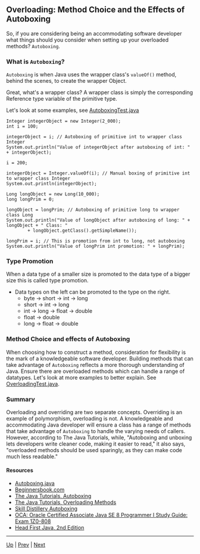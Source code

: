 ## Overloading: Method Choice and the Effects of Autoboxing
 
So, if you are considering being an accommodating software developer what things should you consider when setting up your overloaded methods? `Autoboxing`.
 
### What is `Autoboxing`?

`Autoboxing` is when Java uses the wrapper class's `valueOf()` method, behind the scenes, to create the wrapper Object.

Great, what's a wrapper class?  A wrapper class is simply the corresponding Reference type variable of the primitive type.

Let's look at some examples, see [AutoboxingTest.java](https://github.com/robrides/methodoverloading/blob/master/resources/Autoboxing.java)

```
Integer integerObject = new Integer(2_000);
int i = 100;

integerObject = i; // Autoboxing of primitive int to wrapper class Integer
System.out.println("Value of integerObject after autoboxing of int: " + integerObject);

i = 200;

integerObject = Integer.valueOf(i); // Manual boxing of primitive int to wrapper class Integer
System.out.println(integerObject);

Long longObject = new Long(10_000);
long longPrim = 0;

longObject = longPrim; // Autoboxing of primitive long to wrapper class Long
System.out.println("Value of longObject after autoboxing of long: " + longObject + " Class: "
		+ longObject.getClass().getSimpleName()); 

longPrim = i; // This is promotion from int to long, not autoboxing
System.out.println("Value of longPrim int promotion: " + longPrim);
```

### Type Promotion
When a data type of a smaller size is promoted to the data type of a bigger size this is called type promotion. 

* Data types on the left can be promoted to the type on the right.
  * byte → short → int → long
  * short → int → long
  * int → long → float → double
  * float → double
  * long → float → double

### Method Choice and effects of Autoboxing
When choosing how to construct a method, consideration for flexibility is the mark of a knowledgeable software developer.  Building methods that can take advantage of `Autoboxing` reflects a more thorough understanding of Java.  Ensure there are overloaded methods which can handle a range of datatypes. Let's look at more examples to better explain. See [OverloadingTest.java](https://github.com/robrides/methodoverloading/blob/master/resources/OverloadingTest.java).

### Summary
Overloading and overriding are two separate concepts.  Overriding is an example of polymorphism, overloading is not. A knowledgeable and accommodating Java developer will ensure a class has a range of methods that take advantage of `Autoboxing` to handle the varying needs of callers. However, according to The Java Tutorials, while, "Autoboxing and unboxing lets developers write cleaner code, making it easier to read," it also says, "overloaded methods should be used sparingly, as they can make code much less readable."

#### Resources
* [Autoboxing.java](https://github.com/robrides/methodoverloading/blob/master/Autoboxing.java)
* [Beginnersbook.com](https://beginnersbook.com/2013/05/method-overloading/)
* [The Java Tutorials, Autoboxing](https://docs.oracle.com/javase/tutorial/java/data/autoboxing.html)
* [The Java Tutorials, Overloading Methods](https://docs.oracle.com/javase/tutorial/java/javaOO/methods.html)
* [Skill Distillery Autoboxing](https://github.com/SkillDistillery/SD20/blob/7d7ad4f8492a7f11c41cdffac77b6d5791927be2/java1/WrapperClasses/autoboxing.md)
* [OCA: Oracle Certified Associate Java SE 8 Programmer I Study Guide: Exam 1Z0-808](https://www.oreilly.com/library/view/oca-oracle-certified/9781118957424/)
* [Head First Java, 2nd Edition](https://www.oreilly.com/library/view/head-first-java/0596009208/)

<hr>

[Up](../master/README.md) | [Prev](https://github.com/robrides/methodoverloading/blob/master/overloadingRules.md) | [Next](https://github.com/robrides/methodoverloading/blob/master/sampleQuestion.md) 